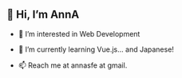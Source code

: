 <h2>👋 Hi, I’m AnnA</h2>

- 👀  I’m interested in Web Development

- 🌱  I’m currently learning Vue.js... and Japanese!

- 📫  Reach me at annasfe at gmail.

<!---
annasfe/annasfe is a ✨ special ✨ repository because its `README.md` (this file) appears on your GitHub profile.
You can click the Preview link to take a look at your changes.
--->
